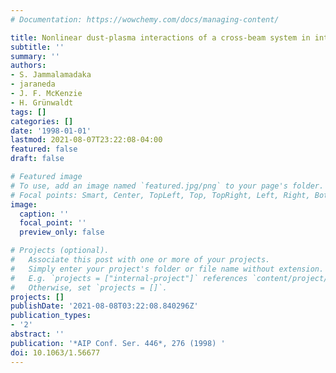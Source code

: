 ```yaml
---
# Documentation: https://wowchemy.com/docs/managing-content/

title: Nonlinear dust-plasma interactions of a cross-beam system in interplanetary space
subtitle: ''
summary: ''
authors:
- S. Jammalamadaka
- jaraneda
- J. F. McKenzie
- H. Grünwaldt
tags: []
categories: []
date: '1998-01-01'
lastmod: 2021-08-07T23:22:08-04:00
featured: false
draft: false

# Featured image
# To use, add an image named `featured.jpg/png` to your page's folder.
# Focal points: Smart, Center, TopLeft, Top, TopRight, Left, Right, BottomLeft, Bottom, BottomRight.
image:
  caption: ''
  focal_point: ''
  preview_only: false

# Projects (optional).
#   Associate this post with one or more of your projects.
#   Simply enter your project's folder or file name without extension.
#   E.g. `projects = ["internal-project"]` references `content/project/deep-learning/index.md`.
#   Otherwise, set `projects = []`.
projects: []
publishDate: '2021-08-08T03:22:08.840296Z'
publication_types:
- '2'
abstract: ''
publication: '*AIP Conf. Ser. 446*, 276 (1998) '
doi: 10.1063/1.56677
---
```

